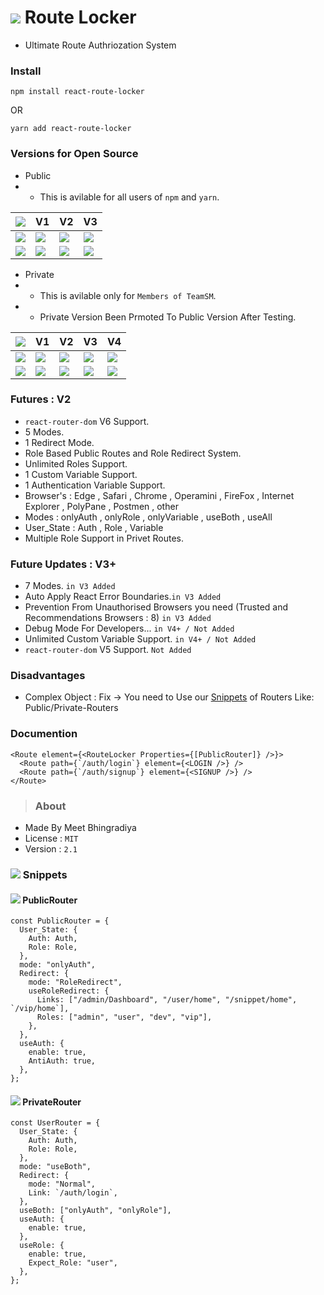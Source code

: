# <img src="https://img.icons8.com/external-others-inmotus-design/40/null/external-Route-geo-others-inmotus-design.png"/> Route Locker

- Ultimate Route Authriozation System

<!-- + A Powerfull Client Side and Server Side Routing For React -->

### Install

```JS
npm install react-route-locker 
```

OR

```JS
yarn add react-route-locker 
```

### Versions for Open Source

<!-- JavaScript <img src="https://img.icons8.com/fluency/48/null/javascript.png"/> -->
<!-- TypeScript <img src="https://img.icons8.com/fluency/48/null/typescript--v2.png"/> -->
<!-- Source Code <img src="https://img.icons8.com/fluency/48/null/source-code.png"/> -->

<!-- Beta <img src="https://img.icons8.com/fluency/40/null/circular-arrows.png"/> -->
<!-- Avilable <img src="https://img.icons8.com/fluency/40/null/checkmark.png"/> -->
<!-- Not Avilable <img src="https://img.icons8.com/fluency/40/null/delete-sign.png"/> -->

+ Public
+ + This is avilable for all users of ```npm``` and ```yarn```.

| <img src="https://img.icons8.com/fluency/48/null/source-code.png"/> | V1 | V2 | V3 |
| - | -- | -- | -- |
| <img src="https://img.icons8.com/fluency/48/null/javascript.png"/> | <img src="https://img.icons8.com/fluency/40/null/delete-sign.png"/> | <img src="https://img.icons8.com/fluency/40/null/delete-sign.png"/> | <img src="https://img.icons8.com/fluency/40/null/delete-sign.png"/> |
| <img src="https://img.icons8.com/fluency/48/null/typescript--v1.png"/> | <img src="https://img.icons8.com/fluency/40/null/checkmark.png"/> | <img src="https://img.icons8.com/fluency/40/null/circular-arrows.png"/> | <img src="https://img.icons8.com/fluency/40/null/delete-sign.png"/> |

+ Private
+ + This is avilable only for ```Members of TeamSM```.
+ + Private Version Been Prmoted To Public Version After Testing.

| <img src="https://img.icons8.com/fluency/48/null/source-code.png"/> | V1 | V2 | V3 | V4 |
| - | -- | -- | -- | -- |
| <img src="https://img.icons8.com/fluency/48/null/javascript.png"/> | <img src="https://img.icons8.com/fluency/40/null/checkmark.png"/> | <img src="https://img.icons8.com/fluency/40/null/checkmark.png"/> | <img src="https://img.icons8.com/fluency/40/null/circular-arrows.png"/> | <img src="https://img.icons8.com/fluency/40/null/delete-sign.png"/> |
| <img src="https://img.icons8.com/fluency/48/null/typescript--v1.png"/> | <img src="https://img.icons8.com/fluency/40/null/checkmark.png"/> | <img src="https://img.icons8.com/fluency/40/null/checkmark.png"/> | <img src="https://img.icons8.com/fluency/40/null/circular-arrows.png"/> | <img src="https://img.icons8.com/fluency/40/null/delete-sign.png"/> |

### Futures : V2

- `react-router-dom` V6 Support.
- 5 Modes.
- 1 Redirect Mode.
- Role Based Public Routes and Role Redirect System.
- Unlimited Roles Support.
- 1 Custom Variable Support.
- 1 Authentication Variable Support.
- Browser's : Edge , Safari , Chrome , Operamini , FireFox , Internet Explorer , PolyPane , Postmen , other
- Modes : onlyAuth , onlyRole , onlyVariable , useBoth , useAll
- User_State : Auth , Role , Variable
- Multiple Role Support in Privet Routes.

### Future Updates : V3+

- 7 Modes. `in V3 Added`
- Auto Apply React Error Boundaries.`in V3 Added`
- Prevention From Unauthorised Browsers you need (Trusted and Recommendations Browsers : 8) `in V3 Added`
- Debug Mode For Developers... `in V4+ / Not Added`
- Unlimited Custom Variable Support. `in V4+ / Not Added`
- `react-router-dom` V5 Support. `Not Added`

### Disadvantages

- Complex Object : Fix -> You need to Use our [Snippets](#snippets) of Routers Like: Public/Private-Routers

### Documention

```JS
<Route element={<RouteLocker Properties={[PublicRouter]} />}>
  <Route path={`/auth/login`} element={<LOGIN />} />
  <Route path={`/auth/signup`} element={<SIGNUP />} />
</Route>
```

> ### About

- Made By Meet Bhingradiya
- License : `MIT`
- Version : `2.1`

### <img src="https://img.icons8.com/fluency/35/null/source-code.png"/> Snippets

#### <img src="https://img.icons8.com/fluency/25/null/globe.png"/> PublicRouter

```JS
const PublicRouter = {
  User_State: {
    Auth: Auth,
    Role: Role,
  },
  mode: "onlyAuth",
  Redirect: {
    mode: "RoleRedirect",
    useRoleRedirect: {
      Links: ["/admin/Dashboard", "/user/home", "/snippet/home", `/vip/home`],
      Roles: ["admin", "user", "dev", "vip"],
    },
  },
  useAuth: {
    enable: true,
    AntiAuth: true,
  },
};
```

#### <img src="https://img.icons8.com/ios-filled/25/null/keyhole-shield.png"/> PrivateRouter

```JS
const UserRouter = {
  User_State: {
    Auth: Auth,
    Role: Role,
  },
  mode: "useBoth",
  Redirect: {
    mode: "Normal",
    Link: `/auth/login`,
  },
  useBoth: ["onlyAuth", "onlyRole"],
  useAuth: {
    enable: true,
  },
  useRole: {
    enable: true,
    Expect_Role: "user",
  },
};
```

